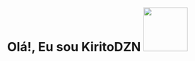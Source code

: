 <h1 align="center">Olá!, Eu sou KiritoDZN <img src="https://images-wixmp-ed30a86b8c4ca887773594c2.wixmp.com/f/71c7fb95-772a-441a-9b15-1a4b34170e8d/d4vo596-89b7b7e1-237f-4070-8eb2-114c4a4441e8.gif?token=eyJ0eXAiOiJKV1QiLCJhbGciOiJIUzI1NiJ9.eyJzdWIiOiJ1cm46YXBwOjdlMGQxODg5ODIyNjQzNzNhNWYwZDQxNWVhMGQyNmUwIiwiaXNzIjoidXJuOmFwcDo3ZTBkMTg4OTgyMjY0MzczYTVmMGQ0MTVlYTBkMjZlMCIsIm9iaiI6W1t7InBhdGgiOiJcL2ZcLzcxYzdmYjk1LTc3MmEtNDQxYS05YjE1LTFhNGIzNDE3MGU4ZFwvZDR2bzU5Ni04OWI3YjdlMS0yMzdmLTQwNzAtOGViMi0xMTRjNGE0NDQxZTguZ2lmIn1dXSwiYXVkIjpbInVybjpzZXJ2aWNlOmZpbGUuZG93bmxvYWQiXX0.9fsh3Ev_c8zombRLDEY6iyNIYWrvWyPDgXup63A2Blk" width="100"></h1>
